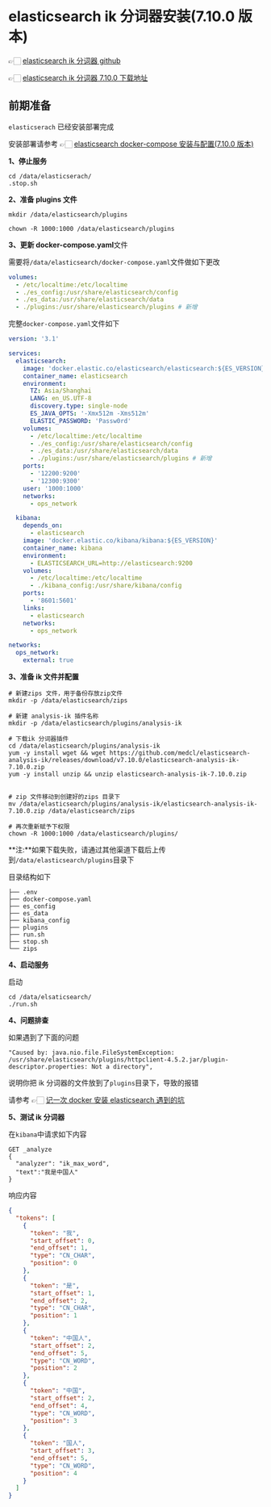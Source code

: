 # elasticsearch ik 分词器安装(7.10.0 版本)

👉🏻 [elasticsearch ik 分词器 github](https://github.com/medcl/elasticsearch-analysis-ik)

👉🏻 [elasticsearch ik 分词器 7.10.0 下载地址](https://github.com/medcl/elasticsearch-analysis-ik/releases/download/v7.10.0/elasticsearch-analysis-ik-7.10.0.zip)

## 前期准备

`elasticserach` 已经安装部署完成

安装部署请参考 👉🏻 [elasticsearch docker-compose 安装与配置(7.10.0 版本)](es_docker_installed.md)

**1、停止服务**

```shell
cd /data/elasticserach/
.stop.sh
```

**2、准备 plugins 文件**

```shell
mkdir /data/elasticsearch/plugins

chown -R 1000:1000 /data/elasticsearch/plugins
```

**3、更新 docker-compose.yaml**文件

需要将`/data/elasticsearch/docker-compose.yaml`文件做如下更改

```yaml
volumes:
  - /etc/localtime:/etc/localtime
  - ./es_config:/usr/share/elasticsearch/config
  - ./es_data:/usr/share/elasticsearch/data
  - ./plugins:/usr/share/elasticsearch/plugins # 新增
```

完整`docker-compose.yaml`文件如下

```yaml
version: '3.1'

services:
  elasticsearch:
    image: 'docker.elastic.co/elasticsearch/elasticsearch:${ES_VERSION}'
    container_name: elasticsearch
    environment:
      TZ: Asia/Shanghai
      LANG: en_US.UTF-8
      discovery.type: single-node
      ES_JAVA_OPTS: '-Xmx512m -Xms512m'
      ELASTIC_PASSWORD: 'Passw0rd'
    volumes:
      - /etc/localtime:/etc/localtime
      - ./es_config:/usr/share/elasticsearch/config
      - ./es_data:/usr/share/elasticsearch/data
      - ./plugins:/usr/share/elasticsearch/plugins # 新增
    ports:
      - '12200:9200'
      - '12300:9300'
    user: '1000:1000'
    networks:
      - ops_network

  kibana:
    depends_on:
      - elasticsearch
    image: 'docker.elastic.co/kibana/kibana:${ES_VERSION}'
    container_name: kibana
    environment:
      - ELASTICSEARCH_URL=http://elasticsearch:9200
    volumes:
      - /etc/localtime:/etc/localtime
      - ./kibana_config:/usr/share/kibana/config
    ports:
      - '8601:5601'
    links:
      - elasticsearch
    networks:
      - ops_network

networks:
  ops_network:
    external: true
```

**3、准备 ik 文件并配置**

```shell
# 新建zips 文件，用于备份存放zip文件
mkdir -p /data/elasticsearch/zips

# 新建 analysis-ik 插件名称
mkdir -p /data/elasticsearch/plugins/analysis-ik

# 下载ik 分词器插件
cd /data/elasticsearch/plugins/analysis-ik
yum -y install wget && wget https://github.com/medcl/elasticsearch-analysis-ik/releases/download/v7.10.0/elasticsearch-analysis-ik-7.10.0.zip
yum -y install unzip && unzip elasticsearch-analysis-ik-7.10.0.zip


# zip 文件移动到创建好的zips 目录下
mv /data/elasticsearch/plugins/analysis-ik/elasticsearch-analysis-ik-7.10.0.zip /data/elasticsearch/zips

# 再次重新赋予下权限
chown -R 1000:1000 /data/elasticsearch/plugins/
```

**注:**如果下载失败，请通过其他渠道下载后上传到`/data/elasticsearch/plugins`目录下

目录结构如下

```PlainText
├── .env
├── docker-compose.yaml
├── es_config
├── es_data
├── kibana_config
├── plugins
├── run.sh
├── stop.sh
└── zips
```

**4、启动服务**

启动

```shell
cd /data/elsaticsearch/
./run.sh
```

**4、问题排查**

如果遇到了下面的问题

```PlainText
"Caused by: java.nio.file.FileSystemException: /usr/share/elasticsearch/plugins/httpclient-4.5.2.jar/plugin-descriptor.properties: Not a directory",
```

说明你把 ik 分词器的文件放到了`plugins`目录下，导致的报错

请参考 👉🏻 [记一次 docker 安装 elasticsearch 遇到的坑](https://blog.csdn.net/dxtljly/article/details/127102211)

**5、测试 ik 分词器**

在`kibana`中请求如下内容

```elasticsearch
GET _analyze
{
  "analyzer": "ik_max_word",
  "text":"我是中国人"
}
```

响应内容

```json
{
  "tokens": [
    {
      "token": "我",
      "start_offset": 0,
      "end_offset": 1,
      "type": "CN_CHAR",
      "position": 0
    },
    {
      "token": "是",
      "start_offset": 1,
      "end_offset": 2,
      "type": "CN_CHAR",
      "position": 1
    },
    {
      "token": "中国人",
      "start_offset": 2,
      "end_offset": 5,
      "type": "CN_WORD",
      "position": 2
    },
    {
      "token": "中国",
      "start_offset": 2,
      "end_offset": 4,
      "type": "CN_WORD",
      "position": 3
    },
    {
      "token": "国人",
      "start_offset": 3,
      "end_offset": 5,
      "type": "CN_WORD",
      "position": 4
    }
  ]
}
```
